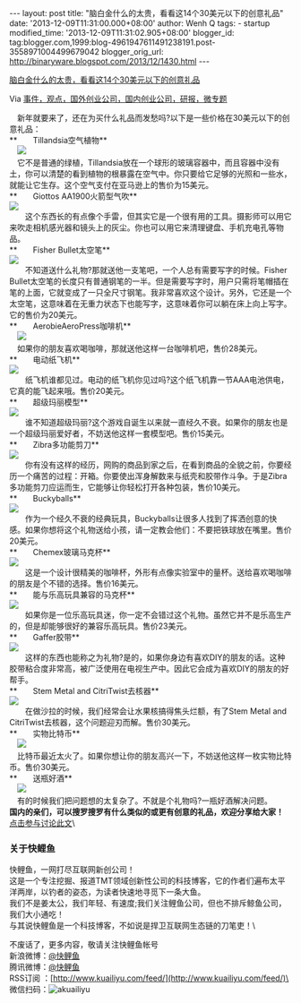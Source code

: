 --- layout: post title:
"脑白金什么的太贵，看看这14个30美元以下的创意礼品" date:
'2013-12-09T11:31:00.000+08:00' author: Wenh Q tags: - startup
modified\_time: '2013-12-09T11:31:02.905+08:00' blogger\_id:
tag:blogger.com,1999:blog-4961947611491238191.post-3558971004499679042
blogger\_orig\_url: http://binaryware.blogspot.com/2013/12/1430.html ---

[脑白金什么的太贵，看看这14个30美元以下的创意礼品](http://www.kuailiyu.com/article/6440.html)

Via
[事件，观点，国外创业公司，国内创业公司，研报，微专题](http://www.kuailiyu.com/)

　新年就要来了，还在为买什么礼品而发愁吗?以下是一些价格在30美元以下的创意礼品：\
**　　Tillandsia空气植物**\
　![](http://www.kuailiyu.com/uploadfile/2013/1205/20131205014213127.jpg)\
　它不是普通的绿植，Tillandsia放在一个球形的玻璃容器中，而且容器中没有土，你可以清楚的看到植物的根暴露在空气中。你只要给它足够的光照和一些水，就能让它生存。这个空气支付在亚马逊上的售价为15美元。\
**　　Giottos AA1900火箭型气吹**\
![](http://www.kuailiyu.com/uploadfile/2013/1205/20131205014213811.jpg)\
　　这个东西长的有点像个手雷，但其实它是一个很有用的工具。摄影师可以用它来吹走相机感光器和镜头上的灰尘。你也可以用它来清理键盘、手机充电孔等物品。\
**　　Fisher Bullet太空笔**\
![](http://www.kuailiyu.com/uploadfile/2013/1205/20131205014213283.jpg)\
　　不知道送什么礼物?那就送他一支笔吧，一个人总有需要写字的时候。Fisher
Bullet太空笔的长度只有普通钢笔的一半。但是需要写字时，用户只需将笔帽插在笔的上面，它就变成了一只全尺寸钢笔。我非常喜欢这个设计。另外，它还是一个太空笔，这意味着在无重力状态下也能写字，这意味着你可以躺在床上向上写字。它的售价为20美元。\
**　　AerobieAeroPress咖啡机**\
　![](http://www.kuailiyu.com/uploadfile/2013/1205/20131205014213348.jpg)\
　如果你的朋友喜欢喝咖啡，那就送他这样一台咖啡机吧，售价28美元。\
**　　电动纸飞机**\
![](http://www.kuailiyu.com/uploadfile/2013/1205/20131205014212222.jpg)\
　　纸飞机谁都见过。电动的纸飞机你见过吗?这个纸飞机靠一节AAA电池供电，它真的能飞起来哦。售价20美元。\
**　　超级玛丽模型**\
![](http://www.kuailiyu.com/uploadfile/2013/1205/20131205014212528.jpg)\
　　谁不知道超级玛丽?这个游戏自诞生以来就一直经久不衰。如果你的朋友也是一个超级玛丽爱好者，不妨送他这样一套模型吧。售价15美元。\
**　　Zibra多功能剪刀**\
![](http://www.kuailiyu.com/uploadfile/2013/1205/20131205014212143.jpg)\
　　你有没有这样的经历，网购的商品到家之后，在看到商品的全貌之前，你要经历一个痛苦的过程：开箱。你要使出浑身解数来与纸壳和胶带作斗争。于是Zibra多功能剪刀应运而生，它能够让你轻松打开各种包装，售价10美元。\
**　　Buckyballs**\
![](http://www.kuailiyu.com/uploadfile/2013/1205/20131205014212933.jpg)\
　　作为一个经久不衰的经典玩具，Buckyballs让很多人找到了挥洒创意的快感。如果你想将这个礼物送给小孩，请一定教会他们：不要把铁球放在嘴里。售价20美元。\
**　　Chemex玻璃马克杯**\
![](http://www.kuailiyu.com/uploadfile/2013/1205/20131205014212956.jpg)\
　　这是一个设计很精美的咖啡杯，外形有点像实验室中的量杯。送给喜欢喝咖啡的朋友是个不错的选择。售价16美元。\
**　　能与乐高玩具兼容的马克杯**\
![](http://www.kuailiyu.com/uploadfile/2013/1205/20131205014211240.jpg)\
　　如果你是一位乐高玩具迷，你一定不会错过这个礼物。虽然它并不是乐高生产的，但是却能够很好的兼容乐高玩具。售价23美元。\
**　　Gaffer胶带**\
![](http://www.kuailiyu.com/uploadfile/2013/1205/20131205014417666.jpg)\
　　这样的东西也能称之为礼物?是的，如果你身边有喜欢DIY的朋友的话。这种胶带粘合度非常高，被广泛使用在电视生产中。因此它会成为喜欢DIY的朋友的好帮手。\
**　　Stem Metal and CitriTwist去核器**\
![](http://www.kuailiyu.com/uploadfile/2013/1205/20131205014416693.jpg)\
　　在做沙拉的时候，我们经常会让水果核搞得焦头烂额，有了Stem Metal and
CitriTwist去核器，这个问题迎刃而解。售价30美元。\
**　　实物比特币**\
　![](http://www.kuailiyu.com/uploadfile/2013/1205/20131205014412521.jpg)\
　比特币最近太火了。如果你想让你的朋友高兴一下，不妨送他这样一枚实物比特币。售价30美元。\
**　　送瓶好酒**\
　![](http://www.kuailiyu.com/uploadfile/2013/1205/20131205014411976.jpg)\
　有的时候我们把问题想的太复杂了。不就是个礼物吗?一瓶好酒解决问题。\
**国内的亲们，可以搜罗搜罗有什么类似的或更有创意的礼品，欢迎分享给大家！**\
[点击参与讨论此文](http://www.kuailiyu.com/article/6440.html?utm_source=articletail&utm_medium=RSS#comments)\

### **关于快鲤鱼**

快鲤鱼，一网打尽互联网新创公司！\
这是一个专注挖掘、报道TMT领域创新性公司的科技博客，它的作者们遍布太平洋两岸，以钓者的姿态，为读者快速地寻觅下一条大鱼。\
我们不是姜太公，我们年轻、有速度;我们关注鲤鱼公司，但也不排斥鲸鱼公司，我们大小通吃！\
与其说快鲤鱼是一个科技博客，不如说是捍卫互联网生态链的刀笔吏！\

不废话了，更多内容，敬请关注快鲤鱼帐号\
新浪微博：[@快鲤鱼](http://weibo.com/p/1002062696344613/mblog)\
腾讯微博：[@快鲤鱼](http://t.qq.com/kuailiyucyzone)\
RSS订阅
：[http://www.kuailiyu.com/feed/](http://www.kuailiyu.com/feed/)\
微信扫码：![akuailiyu](http://tpl6.kuailiyu.com/templates/white/images/weixin.jpg)
